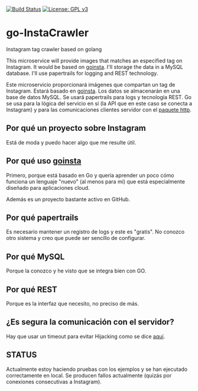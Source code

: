 

[![Build Status](https://travis-ci.com/Jesus-Sheriff/go-InstaCrawler.svg?branch=master)](https://travis-ci.com/Jesus-Sheriff/go-InstaCrawler)
[![License: GPL v3](https://img.shields.io/badge/License-GPLv3-blue.svg)](https://www.gnu.org/licenses/gpl-3.0)

# go-InstaCrawler
Instagram tag crawler based on golang

This microservice will provide images that matches an especified tag on Instagram. It would be based on [goinsta](https://github.com/ahmdrz/goinsta). I'll storage the data in a MySQL database. I'll use papertrails for logging and REST technology.

Este microservicio proporcionará imágenes que compartan un tag de Instagram. Estará basado en [goinsta](https://github.com/ahmdrz/goinsta). Los datos se almacenarán en una base de datos MySQL. Se usará papertrails para logs y tecnología REST. Go se usa para la lógica del servicio en sí (la API que en este caso se conecta  a Instagram) y para las comunicaciones clientes servidor con el [paquete http](https://golang.org/pkg/net/http/).

## Por qué un proyecto sobre Instagram

Está de moda y puedo hacer algo que me resulte útil.

## Por qué uso [goinsta](https://github.com/ahmdrz/goinsta)

Primero, porque está basado en Go y quería aprender un poco cómo funciona un lenguaje "nuevo" (al menos para mi) que 
está especialmente diseñado para aplicaciones cloud.

Además es un proyecto bastante activo en GitHub.

## Por qué papertrails

Es necesario mantener un registro de logs y este es "gratis".
No conozco otro sistema y creo que puede ser sencillo de configurar.

## Por qué MySQL

Porque la conozco y he visto que se integra bien con GO.

## Por qué REST

Porque es la interfaz que necesito, no preciso de más. 

## ¿Es segura la comunicación con el servidor?

Hay que usar un timeout para evitar Hijacking como se dice [aquí](https://medium.com/@nate510/don-t-use-go-s-default-http-client-4804cb19f779).


## STATUS

Actualmente estoy haciendo pruebas con los ejemplos y se han ejecutado correctamente en local.
Se producen fallos actualmente (quizás por conexiones consecutivas a Instagram).
